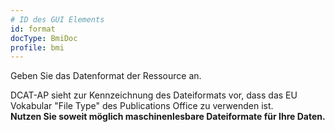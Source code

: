 ```yaml
---
# ID des GUI Elements
id: format
docType: BmiDoc
profile: bmi
---
```


Geben Sie das Datenformat der Ressource an.

DCAT-AP sieht zur Kennzeichnung des Dateiformats vor, dass das EU Vokabular "File Type" des Publications Office zu verwenden ist.<br />
**Nutzen Sie soweit möglich maschinenlesbare Dateiformate für Ihre Daten.**

